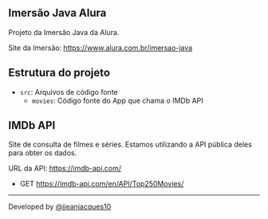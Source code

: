 ## Imersão Java Alura

Projeto da Imersão Java da Alura.

Site da Imersão: <https://www.alura.com.br/imersao-java>

## Estrutura do projeto

- `src`: Arquivos de código fonte
  - `movies`: Código fonte do App que chama o IMDb API

## IMDb API

Site de consulta de filmes e séries. Estamos utilizando a API pública deles para obter os dados.

URL da API: <https://imdb-api.com/>

- GET <https://imdb-api.com/en/API/Top250Movies/>

---
Developed by [@jjeanjacques10](https://twitter.com/jjeanjacques10)

